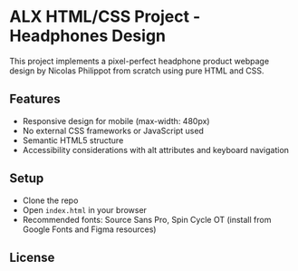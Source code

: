 # ALX HTML/CSS Project - Headphones Design

This project implements a pixel-perfect headphone product webpage design by Nicolas Philippot from scratch using pure HTML and CSS.

## Features

- Responsive design for mobile (max-width: 480px)
- No external CSS frameworks or JavaScript used
- Semantic HTML5 structure
- Accessibility considerations with alt attributes and keyboard navigation

## Setup

- Clone the repo
- Open `index.html` in your browser
- Recommended fonts: Source Sans Pro, Spin Cycle OT (install from Google Fonts and Figma resources)

## License
